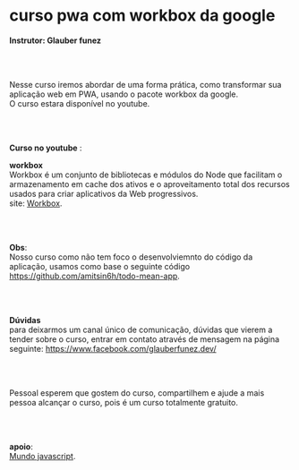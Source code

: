 # curso pwa com workbox da google

**Instrutor: Glauber funez**

<br>
<br>

Nesse curso iremos abordar de uma forma prática, como transformar sua aplicação web em PWA, usando o pacote workbox da google.<br>
O curso estara disponível no youtube.

<br>
<br>

**Curso no youtube** : 

**workbox** <br>
Workbox é um conjunto de bibliotecas e módulos do Node que facilitam o armazenamento em cache dos ativos e o aproveitamento total dos recursos usados para criar aplicativos da Web progressivos.<br>
site: [Workbox](https://developers.google.com/web/tools/workbox/).

<br>
<br>

**Obs**: <br>
Nosso curso como não tem foco o desenvolviemnto do código da aplicação, usamos como base o seguinte código https://github.com/amitsin6h/todo-mean-app.

<br>
<br>

**Dúvidas**<br>
para deixarmos um canal único de comunicação, dúvidas que vierem a tender sobre o curso, entrar em contato através de mensagem na página seguinte: https://www.facebook.com/glauberfunez.dev/

<br>
<br>

Pessoal esperem que gostem do curso, compartilhem e ajude a mais pessoa alcançar o curso, pois é um curso totalmente gratuito.

<br>
<br>

**apoio**: <br>
[Mundo javascript](https://www.facebook.com/mundo.javascript/).
